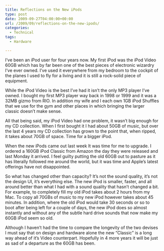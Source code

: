 ```yaml
---
title: Reflections on the New iPods
type: post
date: 2009-09-27T04:00:00+00:00
url: /2009/09/reflections-on-the-new-ipods/
categories:
  - Technical
tags:
  - Hardware

---
```

I’ve been an iPod user for four years now. My first iPod was the iPod Video 60GB which has by far been one of the best pieces of electronic wizardry I’ve ever owned. I’ve used it everywhere from my bedroom to the cockpit of the planes I used to fly for a living and it is still a rock-solid piece of equipment.

While the iPod Video is the best I’ve had it isn’t the only MP3 player I’ve owned. I bought my first MP3 player way back in 1998 or 1999 and it was a 32MB gizmo from RIO. In addition my wife and I each own 1GB iPod Shuffles that we use for the gym and other places in which bringing the larger classic doesn’t make sense.

All that being said, my iPod Video had one problem, it wasn’t big enough for my CD collection. When I first bought it I had about 50GB of music, but over the last 4 years my CD collection has grown to the point that, when ripped, it takes about 70GB of space. Time for a bigger iPod.

When the new iPods came out last week It was time for me to upgrade. I ordered a 160GB iPod Classic from Amazon the day they were released and last Monday it arrived. I feel guilty putting the old 60GB out to pasture as it has literally followed me around the world, but it was time and Apple’s latest offerings have not disappointed.

So what has changed other than capacity? It’s not the sound quality, it’s not the design UI, it’s everything else. The new iPod is smaller, faster, and all around better than what I had with a sound quality that hasn’t changed a bit. For example, to completely fill my old iPod takes about 2 hours from my Mac. To copy all 70GBs of music to my new iPod however takes about 45 minutes. In addition, where the old iPod would take 30 seconds or so to boot after being left for a couple of days, the new iPod does so almost instantly and without any of the subtle hard drive sounds that now make my 60GB iPod seem so old.

Although I haven’t had  the time to compare the longevity of the two devises I must say that on design and hardware alone the new “Classic” is a long way ahead of it’s Video counterpart. Hopefully in 4 more years it will be just as sad of a departure as the 60GB has been.